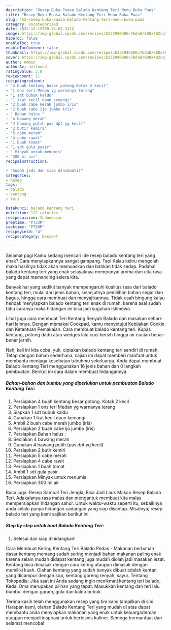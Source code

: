 ```yaml
---
description: "Resep Buka Puasa Balado Kentang Teri Menu Buka Puas"
title: "Resep Buka Puasa Balado Kentang Teri Menu Buka Puas"
slug: 452-resep-buka-puasa-balado-kentang-teri-menu-buka-puas
category: Uncategorized
date: 2022-12-15T09:34:03.331Z
image: https://img-global.cpcdn.com/recipes/b232940b86c7bda8/680x482cq70/balado-kentang-teri-foto-resep-utama.jpg
hideToc: false
enableToc: true
enableTocContent: false
thumbnail: https://img-global.cpcdn.com/recipes/b232940b86c7bda8/680x482cq70/balado-kentang-teri-foto-resep-utama.jpg
cover: https://img-global.cpcdn.com/recipes/b232940b86c7bda8/680x482cq70/balado-kentang-teri-foto-resep-utama.jpg
author: Admin
authorAv: notfound
ratingvalue: 3.8
reviewcount: 11
recipeingredient:
- "4 buah kentang besar potong Kotak 2 kecil"
- "1 ons teri Medan yg warnanya terang"
- "1 sdt bubuk kaldu"
- "1 ikat kecil daun kemangi"
- "2 buah cabe merah jumbo iris"
- "2 buah cabe ijo jumbo iris"
- " Bahan halus "
- "4 bawang merah"
- "4 bawang putih pas dpt yg kecil"
- "2 butir kemiri"
- "5 cabe merah"
- "4 cabe rawit"
- "1 buah tomat"
- "1 sdt gula pasir"
- " Minyak untuk menumis"
- "300 ml air"
recipeinstructions:

- "Sudah jadi dan siap dinikmati!"
categories:
- Resep
tags:
- balado
- kentang
- teri

katakunci: balado kentang teri 
nutrition: 122 calories
recipecuisine: Indonesian
preptime: "PT33M"
cooktime: "PT58M"
recipeyield: "4"
recipecategory: Dessert

---
```



Selamat pagi Kamu sedang mencari ide resep balado kentang teri yang enak? Cara menyiapkannya sangat gampang. Tapi Kalau keliru mengolah maka hasilnya tidak akan memuaskan dan bahkan tidak sedap. Padahal balado kentang teri yang enak selayaknya mempunyai aroma dan cita rasa yang dapat memancing selera kita.


Banyak hal yang sedikit banyak mempengaruhi kualitas rasa dari balado kentang teri, mulai dari jenis bahan, selanjutnya pemilihan bahan segar dan bagus, hingga cara membuat dan menyajikannya. Tidak usah bingung kalau hendak menyiapkan balado kentang teri enak di rumah, karena asal sudah tahu caranya maka hidangan ini bisa jadi suguhan istimewa.

Lihat juga cara membuat Teri Kentang Renyah Balado dan masakan sehari-hari lainnya. Dengan memakai Cookpad, kamu menyetujui Kebijakan Cookie dan Ketentuan Pemakaian. Cara membuat balado kentang teri: Kupas kentang, potong dadu atau wedges lalu cuci bersih hingga air cucian benar-benar jernih.


Nah, kali ini kita coba, yuk, ciptakan balado kentang teri sendiri di rumah. Tetap dengan bahan sederhana, sajian ini dapat memberi manfaat untuk membantu menjaga kesehatan tubuhmu sekeluarga. Anda dapat membuat Balado Kentang Teri menggunakan 16 jenis bahan dan 0 langkah pembuatan. Berikut ini cara dalam membuat hidangannya.

<!--inarticleads1-->

##### Bahan-bahan dan bumbu yang diperlukan untuk pembuatan Balado Kentang Teri:

1. Persiapkan 4 buah kentang besar potong. Kotak 2 kecil
1. Persiapkan 1 ons teri Medan yg warnanya terang
1. Siapkan 1 sdt bubuk kaldu
1. Gunakan 1 ikat kecil daun kemangi
1. Ambil 2 buah cabe merah jumbo (iris)
1. Persiapkan 2 buah cabe ijo jumbo (iris)
1. Persiapkan  Bahan halus :
1. Sediakan 4 bawang merah
1. Gunakan 4 bawang putih (pas dpt yg kecil)
1. Persiapkan 2 butir kemiri
1. Persiapkan 5 cabe merah
1. Persiapkan 4 cabe rawit
1. Persiapkan 1 buah tomat
1. Ambil 1 sdt gula pasir
1. Persiapkan  Minyak untuk menumis
1. Persiapkan 300 ml air


Baca juga: Resep Sambal Teri Jengki, Bisa Jadi Lauk Makan Resep Balado Teri. Adakalanya rasa malas dan mengantuk membuat kita malas mempersiapkan hidangan sahur. Untuk waktu-waktu seperti itu, sebaiknya anda selalu punya hidangan cadangan yang siap disantap. Misalnya; resep balado teri yang kami sajikan berikut ini. 

<!--inarticleads2-->

##### Step by step untuk buat Balado Kentang Teri:


1. Selesai dan siap dihidangkan!

Cara Membuat Kering Kentang Teri Balado Pedas - Makanan berbahan dasar kentang memang sudah sering menjadi bahan makanan paling enak karena selain mudah didapat kentang juga mudah diolah jadi masakan lezat. Kentang bisa dimasak dengan cara kering ataupun dimasak dengan memiliki kuah. Olahan kentang yang sudah banyak dibuat adalah kentan yang dicampur dengan sop, kentang goreng renyah, sayur. Tentang Tokopedia; Jika saat ini Anda sedang ingin menikmati kentang teri balado, Kedai Oma merupakan pilihan yang tepat. Masukkan kentang dan teri lalu bumbui dengan garam, gula dan kaldu bubuk. 

Terima kasih telah menggunakan resep yang tim kami tampilkan di sini. Harapan kami, olahan Balado Kentang Teri yang mudah di atas dapat membantu anda menyiapkan makanan yang enak untuk keluarga/teman ataupun menjadi inspirasi untuk berbisnis kuliner. Semoga bermanfaat dan selamat mencoba!
